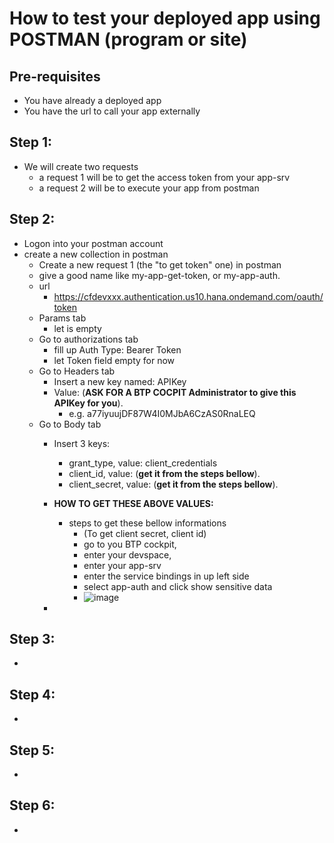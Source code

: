 # How to test your deployed app using POSTMAN (program or site)

## Pre-requisites
- You have already a deployed app
- You have the url to call your app externally
## Step 1: 
- We will create two requests
  - a request 1 will be to get the access token from your app-srv
  - a request 2 will be to execute your app from postman
## Step 2: 
- Logon into your postman account
- create a new collection in postman
  - Create a new request 1 (the "to get token" one) in postman
  - give a good name like my-app-get-token, or my-app-auth.
  - url
    - https://cfdevxxx.authentication.us10.hana.ondemand.com/oauth/token
  - Params tab
    - let is empty
  - Go to authorizations tab
    - fill up Auth Type: Bearer Token
    - let Token field empty for now
  - Go to Headers tab
    - Insert a new key named: APIKey
    - Value: (**ASK FOR A BTP COCPIT Administrator to give this APIKey for you**).
      - e.g. a77iyuujDF87W4I0MJbA6CzAS0RnaLEQ
  - Go to Body tab
    - Insert 3 keys:
      - grant_type, value: client_credentials
      - client_id, value: (**get it from the steps bellow**).
      - client_secret, value: (**get it from the steps bellow**).
    - **HOW TO GET THESE ABOVE VALUES:**
      - steps to get these bellow informations
        - (To get client secret, client id)
        - go to you BTP cockpit,
        - enter your devspace,
        - enter your app-srv
        - enter the service bindings in up left side
        - select app-auth and click show sensitive data
        - ![image](https://github.com/user-attachments/assets/01886eb5-4f4f-4348-8606-e8f4d81a3f53)



    - 
## Step 3:
- 
  
## Step 4: 
- 

## Step 5: 
- 

## Step 6:
- 



  
